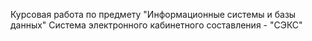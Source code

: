 Курсовая работа по предмету "Информационные системы и базы данных"
Система электронного кабинетного составления - "СЭКС"